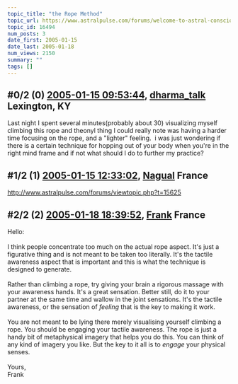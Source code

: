 ```yaml
---
topic_title: "the Rope Method"
topic_url: https://www.astralpulse.com/forums/welcome-to-astral-consciousness!/the-rope-method
topic_id: 16494
num_posts: 3
date_first: 2005-01-15
date_last: 2005-01-18
num_views: 2150
summary: ""
tags: []
---
```


## \#0/2 (0) [2005-01-15 09:53:44](https://www.astralpulse.com/forums/index.php?msg=143051), [dharma_talk](https://www.astralpulse.com/forums/profile/?u=7999) Lexington, KY ##
<section>
Last night I spent several minutes(probably about 30) visualizing myself climbing this rope and theonyl thing I could really note was having a harder time focusing on the rope, and a "lighter" feeling.  i was just wondering if there is a certain technique for hopping out of your body when you're in the right mind frame and if not what should I do to further my practice?
</section>

## \#1/2 (1) [2005-01-15 12:33:02](https://www.astralpulse.com/forums/index.php?msg=143076), [Nagual](https://www.astralpulse.com/forums/profile/?u=3652) France ##
<section>
<a class="bbc_link" href="http://www.astralpulse.com/forums/viewtopic.php?t=15625" rel="noopener" target="_blank">
 http://www.astralpulse.com/forums/viewtopic.php?t=15625
</a>
</section>

## \#2/2 (2) [2005-01-18 18:39:52](https://www.astralpulse.com/forums/index.php?msg=143594), [Frank](https://www.astralpulse.com/forums/profile/?u=359) France ##
<section>
Hello:
<br>
<br>
I think people concentrate too much on the actual rope aspect. It's just a figurative thing and is not meant to be taken too literally. It's the tactile awareness aspect that is important and this is what the technique is designed to generate.
<br>
<br>
Rather than climbing a rope, try giving your brain a rigorous massage with your awareness hands. It's a great sensation. Better still, do it to your partner at the same time and wallow in the joint sensations. It's the tactile awareness, or the sensation of
<i>
 feeling
</i>
that is the key to making it work.
<br>
<br>
You are not meant to be lying there merely visualising yourself climbing a rope. You should be engaging your tactile awareness. The rope is just a handy bit of metaphysical imagery that helps you do this. You can think of any kind of imagery you like. But the key to it all is to
<i>
 engage
</i>
your physical senses.
<br>
<br>
Yours,
<br>
Frank
</section>